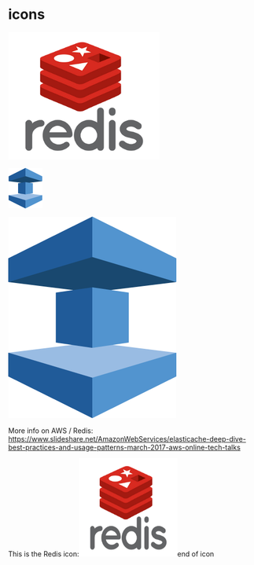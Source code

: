 # icons

![Redis](https://github.com/kenerbe/icons/blob/master/src/Redis.png)

![ElastiCache](https://github.com/kenerbe/icons/blob/master/src/Database_AmazonElasticCache.png)

![ElastiCache Large](https://github.com/kenerbe/icons/blob/master/src/Database_AmazonElasticCache_LARGE.png)

More info on AWS / Redis: https://www.slideshare.net/AmazonWebServices/elasticache-deep-dive-best-practices-and-usage-patterns-march-2017-aws-online-tech-talks

This is the Redis icon:<img src="https://github.com/kenerbe/icons/blob/master/src/Redis.png" width="200" height="200" />end of icon
